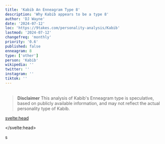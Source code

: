 ```yaml
---
title: 'Kabib An Enneagram Type 8'
description: 'Why Kabib appears to be a type 8'
author: 'DJ Wayne'
date: '2024-07-12'
loc: 'https://9takes.com/personality-analysis/Kabib'
lastmod: '2024-07-12'
changefreq: 'monthly'
priority: '0.6'
published: false
enneagram: 8
type: ['other']
person: 'Kabib'
wikipedia: ''
twitter: ''
instagram: ''
tiktok: ''
---
```


<!--
    childhood and upbringing
    first big success
    style habits and quirks that relate to their personality type
    stressful moments in their life and how they handled them
    comfort- moments in their life where they are doing well and killing it
-->
<!-- // keywords:  -->

<script>
	// import  PopCard  from "$lib/components/atoms/PopCard.svelte";
import BlogPurpose from '$lib/components/blog/BlogPurpose.svelte'
</script>

<div
	style="display: flex;
    justify-content: center;
    margin: 1rem 0;
	"
>
	<!-- <PopCard
		image={`/types/8s/${'Kabib'}.webp`}
		enneagramType={8}
		showIcon={false}
		displayText="Kabib"
		subtext=""
	/> -->
</div>

> **Disclaimer** This analysis of Kabib's Enneagram type is speculative, based on publicly available information, and may not reflect the actual personality type of Kabib.

<p class="firstLetter"></p>

<svelte:head>

<script type="application/ld+json">

</script>

</svelte:head>

<style lang="scss"></style>

s
